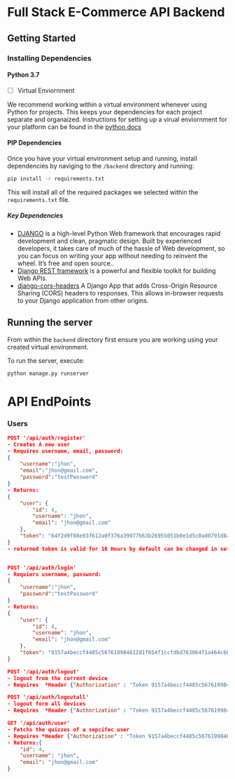 # Full Stack E-Commerce API Backend

## Getting Started

### Installing Dependencies

#### Python 3.7

- [ ] Virtual Enviornment

We recommend working within a virtual environment whenever using Python for projects. This keeps your dependencies for each project separate and organaized. Instructions for setting up a virual enviornment for your platform can be found in the [python docs](https://packaging.python.org/guides/installing-using-pip-and-virtual-environments/)

#### PIP Dependencies

Once you have your virtual environment setup and running, install dependencies by naviging to the `/backend` directory and running:

```bash
pip install -r requirements.txt
```

This will install all of the required packages we selected within the `requirements.txt` file.

##### Key Dependencies

- [DJANGO](https://docs.djangoproject.com/en/3.0/) is a high-level Python Web framework that encourages rapid development and clean, pragmatic design. Built by experienced developers, it takes care of much of the hassle of Web development, so you can focus on writing your app without needing to reinvent the wheel. It’s free and open source..
- [Django REST framework](https://www.django-rest-framework.org/) is a powerful and flexible toolkit for building Web APIs.
- [django-cors-headers](https://github.com/adamchainz/django-cors-headers) A Django App that adds Cross-Origin Resource Sharing (CORS) headers to responses. This allows in-browser requests to your Django application from other origins.

## Running the server

From within the `backend` directory first ensure you are working using your created virtual environment.

To run the server, execute:

```bash
python manage.py runserver
```

# API EndPoints

### Users

```json
POST '/api/auth/register'
- Creates A new user
- Requires username, email, password:
{
    "username":"jhon",
    "email":"jhon@gmail.com",
    "password":"testPassword"
}
- Returns:
{
    "user": {
        "id": 4,
        "username": "jhon",
        "email": "jhon@gmail.com"
    },
    "token": "64f2d9f88e93f612a0f376a39977b63b26955051b0e1d5c0ad0791d8ae83f71d"
}
- returned token is valid for 10 Hours by default can be changed in settings.py


POST '/api/auth/login'
- Requiers username, password:
{
    "username":"jhon",
    "password":"testPassword"
}
- Returns:
{
    "user": { 
        "id": 4,
        "username": "jhon",
        "email": "jhon@gmail.com"
    },
    "token": "9157a4beccf4485c567619984612d1f654f1ccfdbd763064f1a464c66163afc1"
}

POST '/api/auth/logout'
- logout from the current device
- Requires  *Header {"Authorization" : "Token 9157a4beccf4485c567619984612d1f654f1ccfdbd763064f1a464c66163afc1"}

POST '/api/auth/logoutall'
- logout form all devices
- Requires  *Header {"Authorization" : "Token 9157a4beccf4485c567619984612d1f654f1ccfdbd763064f1a464c66163afc1"}

GET '/api/auth/user'
- Fetchs the quizzes of a sepcifec user
- Requires *Header {"Authorization" : "Token 9157a4beccf4485c567619984612d1f654f1ccfdbd763064f1a464c66163afc1"}
- Returns:{
    "id": 4,
    "username": "jhon",
    "email": "jhon@gmail.com"
}
```
